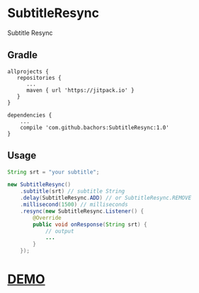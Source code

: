 # SubtitleResync
Subtitle Resync

Gradle
------
```
allprojects {
   repositories {
      ...
      maven { url 'https://jitpack.io' }
   }
}
```
```
dependencies {
    ...
    compile 'com.github.bachors:SubtitleResync:1.0'
}
```

Usage
-----
```java
String srt = "your subtitle";

new SubtitleResync()
	.subtitle(srt) // subtitle String
	.delay(SubtitleResync.ADD) // or SubtitleResync.REMOVE
	.millisecond(1500) // milliseconds
	.resync(new SubtitleResync.Listener() {
        @Override
        public void onResponse(String srt) {
            // output
            ...
        }
    });
```

<a href="https://play.google.com/store/apps/details?id=com.bachors.subtitlestudio"><h1>DEMO</h1></a>
